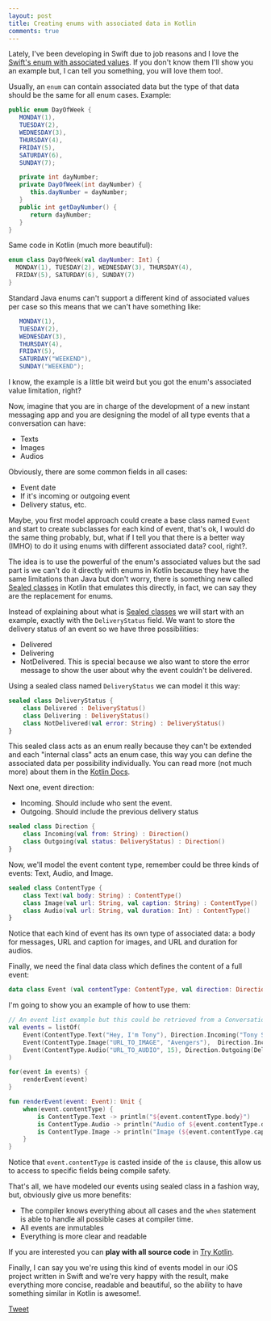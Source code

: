 ```yaml
---
layout: post
title: Creating enums with associated data in Kotlin
comments: true
---
```


Lately, I've been developing in Swift due to job reasons and I love the [Swift's enum with associated values][swiftenums]. If you don't know them I'll show you an example but, I can tell you something, you will love them too!.

Usually, an `enum` can contain associated data but the type of that data should be the same for all enum cases. Example:

```java
public enum DayOfWeek {
   MONDAY(1),
   TUESDAY(2),
   WEDNESDAY(3),
   THURSDAY(4),
   FRIDAY(5),
   SATURDAY(6),
   SUNDAY(7);

   private int dayNumber;
   private DayOfWeek(int dayNumber) {
      this.dayNumber = dayNumber;
   }
   public int getDayNumber() {
      return dayNumber;
   }
}
```

Same code in Kotlin (much more beautiful):

```kotlin
enum class DayOfWeek(val dayNumber: Int) {
  MONDAY(1), TUESDAY(2), WEDNESDAY(3), THURSDAY(4),
  FRIDAY(5), SATURDAY(6), SUNDAY(7)
}
```

Standard Java enums can't support a different kind of associated values per case so this means that we can't have something like:

```java
   MONDAY(1),
   TUESDAY(2),
   WEDNESDAY(3),
   THURSDAY(4),
   FRIDAY(5),
   SATURDAY("WEEKEND"),
   SUNDAY("WEEKEND");
```

I know, the example is a little bit weird but you got the enum's associated value limitation, right?

Now, imagine that you are in charge of the development of a new instant messaging app and you are designing the model of all type events that a conversation can have:

* Texts
* Images
* Audios

Obviously, there are some common fields in all cases:

* Event date
* If it's incoming or outgoing event
* Delivery status, etc.

Maybe, you first model approach could create a base class named `Event` and start to create subclasses for each kind of event, that's ok, I would do the same thing probably, but, what if I tell you that there is a better way (IMHO) to do it using enums with different associated data? cool, right?.

The idea is to use the powerful of the enum's associated values but the sad part is we can't do it directly with enums in Kotlin because they have the same limitations than Java but don't worry, there is something new called [Sealed classes][sealedclasses] in Kotlin that emulates this directly, in fact, we can say they are the replacement for enums.

Instead of explaining about what is [Sealed classes][sealedclasses] we will start with an example, exactly with the `DeliveryStatus` field. We want to store the delivery status of an event so we have three possibilities:

* Delivered
* Delivering
* NotDelivered. This is special because we also want to store the error message to show the user about why the event couldn't be delivered.

Using a sealed class named `DeliveryStatus` we can model it this way:

```kotlin
sealed class DeliveryStatus {
    class Delivered : DeliveryStatus()
    class Delivering : DeliveryStatus()
    class NotDelivered(val error: String) : DeliveryStatus()
}
```

This sealed class acts as an enum really because they can't be extended and each "internal class" acts an enum case, this way you can define the associated data per possibility individually. You can read more (not much more) about them in the [Kotlin Docs][sealedclasses].

Next one, event direction:

* Incoming. Should include who sent the event.
* Outgoing. Should include the previous delivery status

```kotlin
sealed class Direction {
    class Incoming(val from: String) : Direction()
    class Outgoing(val status: DeliveryStatus) : Direction()
}
```

Now, we'll model the event content type, remember could be three kinds of events: Text, Audio, and Image.

```kotlin
sealed class ContentType {
    class Text(val body: String) : ContentType()
    class Image(val url: String, val caption: String) : ContentType()
    class Audio(val url: String, val duration: Int) : ContentType()
}
```

Notice that each kind of event has its own type of associated data: a body for messages, URL and caption for images, and URL and duration for audios.

Finally, we need the final data class which defines the content of a full event:

```kotlin
data class Event (val contentType: ContentType, val direction: Direction)
```

I'm going to show you an example of how to use them:

```kotlin
// An event list example but this could be retrieved from a Conversation data store in a real app
val events = listOf(
    Event(ContentType.Text("Hey, I'm Tony"), Direction.Incoming("Tony Stark")),
    Event(ContentType.Image("URL_TO_IMAGE", "Avengers"),  Direction.Incoming("Bruce Banner")),
    Event(ContentType.Audio("URL_TO_AUDIO", 15), Direction.Outgoing(DeliveryStatus.Delivered()))
)

for(event in events) {
    renderEvent(event)
}

fun renderEvent(event: Event): Unit {
    when(event.contentType) {
        is ContentType.Text -> println("${event.contentType.body}")
        is ContentType.Audio -> println("Audio of ${event.contentType.duration} secs.")
        is ContentType.Image -> println("Image (${event.contentType.caption})")
    }
}
```
Notice that `event.contentType` is casted inside of the `is` clause, this allow us to access to specific fields being compile safety.

That's all, we have modeled our events using sealed class in a fashion way, but, obviously give us more benefits:

* The compiler knows everything about all cases and the `when` statement is able to handle all possible cases at compiler time.
* All events are inmutables
* Everything is more clear and readable

If you are interested you can **play with all source code** in [Try Kotlin][example].

Finally, I can say you we're using this kind of events model in our iOS project written in Swift and we're very happy with the result, make everything more concise, readable and beautiful, so the ability to have something similar in Kotlin is awesome!.

<a href="https://twitter.com/share" class="twitter-share-button" data-url="http://arturogutierrez.com{{ page.url }}" data-via="{{ site.twitter.username }}" data-size="large">Tweet</a>

<!-- Put this just before the closing body tag -->
<script>!function(d,s,id){var js,fjs=d.getElementsByTagName(s)[0];if(!d.getElementById(id)){js=d.createElement(s);js.id=id;js.src="//platform.twitter.com/widgets.js";fjs.parentNode.insertBefore(js,fjs);}}(document,"script","twitter-wjs");</script>


[swiftenums]: https://developer.apple.com/library/content/documentation/Swift/Conceptual/Swift_Programming_Language/Enumerations.html
[sealedclasses]: https://kotlinlang.org/docs/reference/classes.html#sealed-classes
[example]: http://try.kotlinlang.org/#/UserProjects/5pqf3jglalsp68m2gtppi13k19/b48uqn9onkngl8uh3qhmcihj9n
